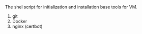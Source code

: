 The shel script for initialization and installation base tools for VM.

1. git 
2. Docker
3. nginx (certbot)
